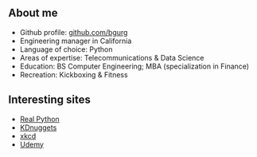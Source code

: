 ## About me
* Github profile: [github.com/bgurg](https://github.com/bgurg)
* Engineering manager in California
* Language of choice: Python
* Areas of expertise: Telecommunications & Data Science
* Education: BS Computer Engineering; MBA (specialization in Finance)
* Recreation: Kickboxing & Fitness

## Interesting sites
* [Real Python](https://realpython.com/)
* [KDnuggets](https://www.kdnuggets.com)
* [xkcd](https://xkcd.com/)
* [Udemy](https://www.udemy.com/)
